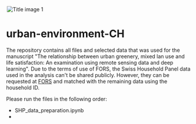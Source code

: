 <img src="https://github.com/sebastianbahr/urban-environment-CH/images/Firefly_city_CH.jpg" alt="Title image 1" class="center" style="margin: 0px 0px 0px 0px; padding: 2px 2px 2px 2px;" />


# urban-environment-CH
The repository contains all files and selected data that was used for the manuscript "The relationship between urban greenery, mixed lan use and life satisfaction: An examination using remote sensing data and deep learning". Due to the terms of use of FORS, the Swiss Household Panel data used in the analysis can't be shared publicly. However, they can be requested at [FORS](https://forscenter.ch/projects/swiss-household-panel/data/) and matched with the remaining data using the household ID.

Please run the files in the following order:
* SHP_data_preparation.ipynb
* 
